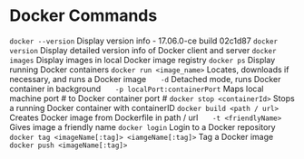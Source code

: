 # Docker Commands
`docker --version`					Display version info - 17.06.0-ce build 02c1d87
`docker version`					Display detailed version info of Docker client and server
`docker images`						Display images in local Docker image registry
`docker ps`						Display running Docker containers
`docker run <image_name>`				Locates, downloads if necessary, and runs a Docker image
`	-d`							Detached mode, runs Docker container in background
`	-p localPort:containerPort`				Maps local machine port # to Docker container port #
`docker stop <containerId>`				Stops a running Docker container with containerID
`docker build <path / url>`				Creates Docker image from Dockerfile in path / url
`	-t <friendlyName>`					Gives image a friendly name
`docker login`						Login to a Docker repository
`docker tag <imageName[:tag]> <iamgeName[:tag]>`	Tag a Docker image
`docker push <imageName[:tag]>`

